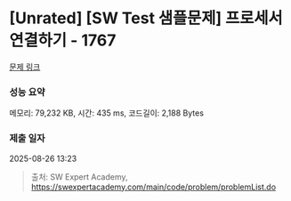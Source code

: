 # [Unrated] [SW Test 샘플문제] 프로세서 연결하기 - 1767 

[문제 링크](https://swexpertacademy.com/main/code/problem/problemDetail.do?contestProbId=AV4suNtaXFEDFAUf) 

### 성능 요약

메모리: 79,232 KB, 시간: 435 ms, 코드길이: 2,188 Bytes

### 제출 일자

2025-08-26 13:23



> 출처: SW Expert Academy, https://swexpertacademy.com/main/code/problem/problemList.do